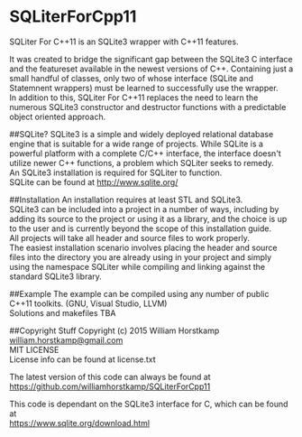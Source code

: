 # SQLiterForCpp11
SQLiter For C++11 is an SQLite3 wrapper with C++11 features.  
  
It was created to bridge the significant gap between the SQLite3 C interface and
the featureset available in the newest versions of C++. Containing just a small handful
of classes, only two of whose interface (SQLite and Statemnent wrappers) must be learned
to successfully use the wrapper.  
In addition to this, SQLiter For C++11 replaces the need to learn the numerous SQLite3
constructor and destructor functions with a predictable object oriented approach.

##SQLite?
SQLite3 is a simple and widely deployed relational database engine that is suitable for a wide
range of projects. While SQLite is a powerful platform with a complete C/C++ interface, the interface
doesn't utilize newer C++ functions, a problem which SQLiter seeks to remedy.  
An SQLite3 installation is required for SQLiter to function.  
SQLite can be found at http://www.sqlite.org/  


##Installation
An installation requires at least STL and SQLite3.  
SQLite3 can be included into a project in a number of ways, including by adding its source to the project or using
it as a library, and the choice is up to the user and is currently beyond the scope of this installation guide.  
All projects will take all header and source files to work properly.  
The easiest installation scenario involves placing the header and source files into
the directory you are already using in your project and simply using the namespace SQLiter
while compiling and linking against the standard SQLite3 library.  

##Example
The example can be compiled using any number of public C++11 toolkits. (GNU, Visual Studio, LLVM)  
Solutions and makefiles TBA

##Copyright Stuff
Copyright (c) 2015 William Horstkamp  
william.horstkamp@gmail.com  
MIT LICENSE  
License info can be found at license.txt  

The latest version of this code can always be found at  
https://github.com/williamhorstkamp/SQLiterForCpp11

This code is dependant on the SQLite3 interface for C, which can be found at  
https://www.sqlite.org/download.html